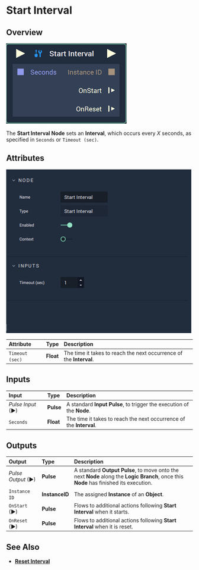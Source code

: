 # Start Interval

## Overview

![The Start Interval Node.](../../../.gitbook/assets/node-start-interval2.png)

The **Start Interval Node** sets an **Interval**, which occurs every _X_ seconds, as specified in `Seconds` or `Timeout (sec)`.

## Attributes

![The Start Interval Node Attributes.](../../../.gitbook/assets/node-start-interval2-attr.png)

| Attribute | Type | Description |
| :--- | :--- | :--- |
| `Timeout (sec)` | **Float** | The time it takes to reach the next occurrence of the **Interval**. |

## Inputs

| Input | Type | Description |
| :--- | :--- | :--- |
| _Pulse Input_ \(►\) | **Pulse** | A standard **Input Pulse**, to trigger the execution of the **Node**. |
| `Seconds` | **Float** | The time it takes to reach the next occurrence of the **Interval**. |

## Outputs

| Output | Type | Description |
| :--- | :--- | :--- |
| _Pulse Output_ \(►\) | **Pulse** | A standard **Output Pulse**, to move onto the next **Node** along the **Logic Branch**, once this **Node** has finished its execution. |
| `Instance ID` | **InstanceID** | The assigned **Instance** of an **Object**. |
| `OnStart` \(►\) | **Pulse** | Flows to additional actions following **Start Interval** when it starts. |
| `OnReset` \(►\) | **Pulse** | Flows to additional actions following **Start Interval** when it is reset. |

## See Also

* [**Reset Interval**](resetinterval.md)

